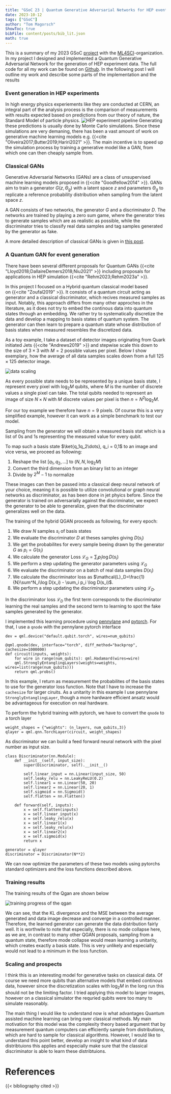 ```yaml
---
title: "GSoC 23 | Quantum Generative Adversarial Networks for HEP event generation the LHC"
date: 2023-10-12
tags: ["GSoC"]
author: "Tom Magorsch"
ShowToc: true
bibFile: content/posts/bib_lit.json
math: true
---
```


This is a summary of my 2023 GSoC [project](https://summerofcode.withgoogle.com/programs/2023/projects/ggoiGDQ5) with the [ML4SCI](https://ml4sci.org)-organization. In my project I designed and implemented a Quantum Generative Adversarial Network for the generation of HEP experiment data.
The full code for all my work can be found on [Github]().
In the following post I will outline my work and describe some parts of the implementation and the results

### Event generation in HEP experiments

In high energy physics experiements like they are conducted at CERN, an integral part of the analysis process is the comparison of measurements with results expected based on predictions from our theory of nature, the Standard Model of particle physics.
![HEP experiment pipeline](../analysis_pipeline.png#center)
Generating these predictions is usually done by Monte Carlo simulations. Since these simulations are very demaning, there has been a vast amount of work on generative machine learning models e.g.&nbsp;{{<cite "Oliveira2017;Butter2019;Hariri2021" >}}. The main incentive is to speed up the simulation process by training a generative model like a GAN, from which one can then cheaply sample from.

### Classical GANs

Generative Adversarial Networks (GANs) are a class of unsupervised machine learning models proposed in&nbsp;{{<cite "Goodfellow2014" >}}. GANs aim to train a generator $G(z,\Theta_g)$ with a latent space $z$ and parameters $\Theta_g$ to replicate a reference probability distribution when sampling from the latent space $z$.

A GAN consists of two networks, the generator $G$ and a discriminator $D$. The networks are trained by playing a zero sum game, where the generator tries to generate samples which are as realistic as possible, while the discriminator tries to classify real data samples and tag samples generated by the generator as fake.

A more detailed description of classical GANs is given in [this post](https://www.tommago.com/posts/qgan/).

### A Quantum GAN for event generation

There have been several different proposals for Quantum GANs&nbsp;{{<cite "Lloyd2018;DallaireDemers2018;Niu2021" >}} including proposals for applications in HEP simulation&nbsp;{{<cite "Rehm2023;Rehm2023a" >}}.

In this project I focused on a Hybrid quantum classical model based on&nbsp;{{<cite "Zoufal2019" >}}. It consists of a quantum circuit acting as generator and a classical discriminator, which recives measured samples as input. Notably, this approach differs from many other approches in the literature, as it does not try to embed the continous data into quantum states through an embedding. We rather try to systematically discretize the data and develop a mapping to basis states of quantum system. The generator can then learn to prepare a quantum state whose distribution of basis states when measured resembles the discretized data. 

As a toy example, I take a dataset of detector images originating from Quark initiated Jets&nbsp;{{<cite "Andrews2019" >}} and stepwise scale this down to the size of $3\times 3$ with $M=2$ possible values per pixel. Below I show exemplary, how the average of all data samples scales down from a full $125\times 125$ detector image.

![data scaling](../qg_scaling.png#center)

As every possible state needs to be represented by a unique basis state, I represent every pixel with $\log_2M$ qubits, where $M$ is the number of discrete values a single pixel can take. The total qubits needed to represent an image of size $N\times N$ with $M$ discrete values per pixel is then $n = N^2\log_2M$. 

For our toy example we therefore have $n=9$ pixels. Of course this is a very simplified example, however it can work as a simple benchmark to test our model. 

Sampling from the generator we will obtain a measured basis stat which is a list of $0$s and $1$s representing the measured value for every qubit.

To map such a basis state $\ket{q_1q_2\dots}, q_i = 0,1$ to an image and vice versa, we proceed as following:
1. Reshape the list $[q_1,q_2,\dots]$ to $(N,N,\log_2 M)$
2. Convert the third dimension from an binary list to an integer
3. Divide by $2^M - 1$ to normalize

These images can then be passed into a classical deep neural network of your choice, meaning it is possible to utilize convolutional or graph neural networks as discriminator, as has been done in jet phyics before. Since the generator is trained on adversarially against the discriminator, we expect the generator to be able to generalize, given that the discriminator generalizes well on the data.

The training of the hybrid QGAN proceeds as following, for every epoch: 
1. We draw $N$ samples $s_i$ of basis states 
2. We evaluate the discriminator $D$ at theses samples giving $D(s_i)$
3. We get the probabilites for every sample beeing drawn by the generator $G$ as $p_i = G(s_i)$
3. We calculate the generator Loss $\mathcal{L}_G=\sum_i p_i \log D(s_i)$
4. We perform a step updating the generator parameters using $\mathcal{L}_G$
5. We evaluate the discriminator on a batch of real data samples $D(x_i)$
6. We calculate the discriminator loss as $\mathcal{L}_D=\frac{1}{N}\sum^N_i\log D(x_i) - \sum_i p_i \log D(s_i)$.
7. We perform a step updating the discriminator parameters using $\mathcal{L}_D$.

In the discriminator loss $\mathcal{L}_D$ the first term corresponds to the discriminator learning the real samples and the second term to learning to spot the fake samples generated by the generator.

I implemented this learning procedure using [pennylane](https://pennylane.ai/) and [pytorch](https://pytorch.org/). For that, I use a `qnode` with the pennylane pytorch interface

```
dev = qml.device("default.qubit.torch", wires=num_qubits)

@qml.qnode(dev, interface="torch", diff_method="backprop", cachesize=1000000)
def circuit(inputs, weights):
    for wire in range(num_qubits): qml.Hadamard(wires=wire)
    qml.StronglyEntanglingLayers(weights=weights, wires=list(range(num_qubits)))
    return qml.probs()
``` 

In this example, I return as measurement the probabilites of the basis states to use for the generator loss function. Note that I have to increase the `cachesize` for larger ciruits. As a unitarity in this example I use pennylane `StronglyEntanglingLayer`, though a more hardware efficient ansatz would be advantageous for execution on real hardware.

To perform the hybrid training with pytorch, we have to convert the `qnode` to a torch layer

```
weight_shapes = {"weights": (n_layers, num_qubits,3)}
qlayer = qml.qnn.TorchLayer(circuit, weight_shapes)
```

As discriminator we can build a feed forward neural network with the pixel number as input size.

```
class Discriminator(nn.Module):
    def __init__(self, input_size):
        super(Discriminator, self).__init__()

        self.linear_input = nn.Linear(input_size, 50)
        self.leaky_relu = nn.LeakyReLU(0.2)
        self.linear1 = nn.Linear(50, 20)
        self.linear2 = nn.Linear(20, 1)
        self.sigmoid = nn.Sigmoid()
        self.flatten = nn.Flatten()

    def forward(self, inputs):
        x = self.flatten(inputs)
        x = self.linear_input(x)
        x = self.leaky_relu(x)
        x = self.linear1(x)
        x = self.leaky_relu(x)
        x = self.linear2(x)
        x = self.sigmoid(x)
        return x

generator = qlayer
discriminator = Discriminator(N**2)
```

We can now optimize the parameters of these two models using pytorchs standard optimizers and the loss functions described above.

### Training results

The training results of the Qgan are shown below

![training progress of the qgan](../qgan_training.png#center)

We can see, that the KL divergence and the MSE between the average generated and data image decrease and converge in a controlled manner.
Therefore, the learned generator can generate the data distribution fairly well. It is worthwile to note that especially, there is no mode collapse here, as we are, in contrast to many other QGAN proposals, sampling from a quantum state, therefore mode collapse would mean learning a unitarity, which creates exactly a basis state. This is very unlikely and especially would not lead to a minimum in the loss function.

### Scaling and prospects

I think this is an interesting model for generative tasks on classical data. Of course we need more qubits than alternative models that embed continous data, however since the discretization scales with $\log_2 M$ in the long run this should not be the limiting factor.
I tried applying this model to larger images, however on a classical simulator the requried qubits were too many to simulate reasonably.

The main thing I would like to understand now is what advantages Quantum assisted machine learning can bring over classical methods. My main motivation for this model was the complexity theory based argument that by measurement quantum computers can efficiently sample from distributions, which are hard to sample for classical algorithms. However, I would like to understand this point better, develop an insight to what kind of data distribtuions this applies and especially make sure that the classical discriminator is able to learn these distribtuions.


# References

{{< bibliography cited >}}
